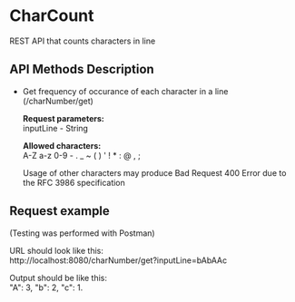 # CharCount
REST API that counts characters in line

## API Methods Description

- Get frequency of occurance of each character in a line (/charNumber/get)<br>

  <strong>Request parameters:</strong><br>
  inputLine - String<br>
  
  <strong>Allowed characters:</strong><br>
  A-Z a-z 0-9 - . _ ~ ( ) ' ! * : @ , ;<br>

  Usage of other characters may produce Bad Request 400 Error
  due to the RFC 3986 specification

## Request example
(Testing was performed with Postman)

URL should look like this:<br>
http://localhost:8080/charNumber/get?inputLine=bAbAAc

Output should be like this:<br>
"A": 3, "b": 2, "c": 1.
